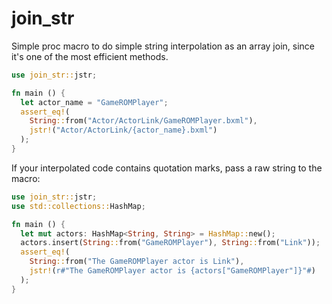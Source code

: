 # join_str

Simple proc macro to do simple string interpolation as an array join, since it's one of the most efficient methods.

```rust
use join_str::jstr;

fn main () {
  let actor_name = "GameROMPlayer";
  assert_eq!(
    String::from("Actor/ActorLink/GameROMPlayer.bxml"),
    jstr!("Actor/ActorLink/{actor_name}.bxml")
  );
}
```

If your interpolated code contains quotation marks, pass a raw string to the macro:

```rust
use join_str::jstr;
use std::collections::HashMap;

fn main () {
  let mut actors: HashMap<String, String> = HashMap::new();
  actors.insert(String::from("GameROMPlayer"), String::from("Link"));
  assert_eq!(
    String::from("The GameROMPlayer actor is Link"),
    jstr!(r#"The GameROMPlayer actor is {actors["GameROMPlayer"]}"#)
  );
}
```
